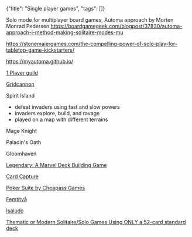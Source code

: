 {"title": "Single player games", "tags": []}

Solo mode for multiplayer board games, Automa approach by Morten Monrad Pedersen
https://boardgamegeek.com/blogpost/37830/automa-approach-i-method-making-solitaire-modes-mu

https://stonemaiergames.com/the-compelling-power-of-solo-play-for-tabletop-game-kickstarters/

https://myautoma.github.io/

[1 Player guild](https://boardgamegeek.com/guild/view/1303)

[Gridcannon](https://www.pentadact.com/2019-08-20-gridcannon-a-single-player-game-with-regular-playing-cards/)

Spirit Island
* defeat invaders using fast and slow powers
* invaders explore, build, and ravage
* played on a map with different terrains

Mage Knight

Paladin's Oath

Gloomhaven

[Legendary: A Marvel Deck Building Game](https://piotrdrozdz96.github.io/Marvel-Legendary/)

[Card Capture](https://boardgamegeek.com/boardgame/264566/card-capture)

[Poker Suite by Cheapass Games](http://www.standardgames.com/PokerSuite.pdf)

[Femtitvå](https://boardgamegeek.com/thread/942367/so-heres-ten-games-i-made-please-have-them-all)

[Isaludo](https://boardgamegeek.com/thread/2587399/isaludo-ten-new-solo-card-games-playable-standard)

[Thematic or Modern Solitaire/Solo Games Using ONLY a 52-card standard deck](https://boardgamegeek.com/geeklist/264858/thematic-or-modern-solitairesolo-games-using-only)

